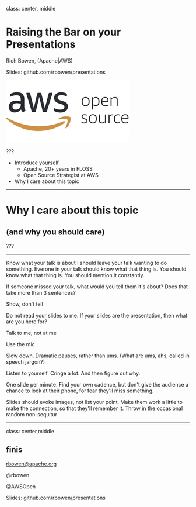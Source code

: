 class: center, middle
# Raising the Bar on your Presentations

Rich Bowen, (Apache|AWS)

Slides: github.com/rbowen/presentations

![aws](images/awsopen.jpg)

???

* Introduce yourself. 
    * Apache, 20+ years in FLOSS
    * Open Source Strategist at AWS
* Why I care about this topic

---

# Why I care about this topic

## (and why you should care)

???

---

Know what your talk is about
I should leave your talk wanting to do something. Everone in your talk
should know what that thing is. You should know what that thing is. You
should mention it constantly.

If someone missed your talk, what would you tell them it's about? Does
that take more than 3 sentences?


Show, don't tell

Do not read your slides to me. If your slides are the presentation, then
what are you here for?

Talk to me, not at me

Use the mic

Slow down. Dramatic pauses, rather than ums. (What are ums, ahs, called
in speech jargon?)

Listen to yourself. Cringe a lot. And then figure out why.

One slide per minute. Find your own cadence, but don't give the audience
a chance to look at their phone, for fear they'll miss something.

Slides should evoke images, not list your point. Make them work a little
to make the connection, so that they'll remember it. Throw in the
occasional random non-sequitur

---
class: center,middle
## finis

rbowen@apache.org

@rbowen

@AWSOpen

Slides: github.com/rbowen/presentations

